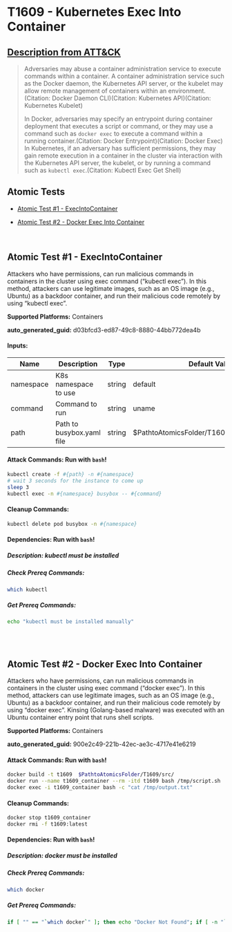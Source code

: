 # T1609 - Kubernetes Exec Into Container
## [Description from ATT&CK](https://attack.mitre.org/techniques/T1609)
<blockquote>

Adversaries may abuse a container administration service to execute commands within a container. A container administration service such as the Docker daemon, the Kubernetes API server, or the kubelet may allow remote management of containers within an environment.(Citation: Docker Daemon CLI)(Citation: Kubernetes API)(Citation: Kubernetes Kubelet)

In Docker, adversaries may specify an entrypoint during container deployment that executes a script or command, or they may use a command such as <code>docker exec</code> to execute a command within a running container.(Citation: Docker Entrypoint)(Citation: Docker Exec) In Kubernetes, if an adversary has sufficient permissions, they may gain remote execution in a container in the cluster via interaction with the Kubernetes API server, the kubelet, or by running a command such as <code>kubectl exec</code>.(Citation: Kubectl Exec Get Shell)

</blockquote>

## Atomic Tests

- [Atomic Test #1 - ExecIntoContainer](#atomic-test-1---execintocontainer)

- [Atomic Test #2 - Docker Exec Into Container](#atomic-test-2---docker-exec-into-container)


<br/>

## Atomic Test #1 - ExecIntoContainer
Attackers who have permissions, can run malicious commands in containers in the cluster using exec command (“kubectl exec”). In this method, attackers can use legitimate images, such as an OS image (e.g., Ubuntu) as a backdoor container, and run their malicious code remotely by using “kubectl exec”.

**Supported Platforms:** Containers


**auto_generated_guid:** d03bfcd3-ed87-49c8-8880-44bb772dea4b





#### Inputs:
| Name | Description | Type | Default Value |
|------|-------------|------|---------------|
| namespace | K8s namespace to use | string | default|
| command | Command to run | string | uname|
| path | Path to busybox.yaml file | string | $PathtoAtomicsFolder/T1609/src/busybox.yaml|


#### Attack Commands: Run with `bash`! 


```bash
kubectl create -f #{path} -n #{namespace}
# wait 3 seconds for the instance to come up
sleep 3
kubectl exec -n #{namespace} busybox -- #{command}
```

#### Cleanup Commands:
```bash
kubectl delete pod busybox -n #{namespace}
```



#### Dependencies:  Run with `bash`!
##### Description: kubectl must be installed
##### Check Prereq Commands:
```bash
which kubectl
```
##### Get Prereq Commands:
```bash
echo "kubectl must be installed manually"
```




<br/>
<br/>

## Atomic Test #2 - Docker Exec Into Container
Attackers who have permissions, can run malicious commands in containers in the cluster using exec command (“docker exec”). In this method, attackers can use legitimate images, such as an OS image (e.g., Ubuntu) as a backdoor container, and run their malicious code remotely by using “docker exec”. Kinsing (Golang-based malware) was executed with an Ubuntu container entry point that runs shell scripts.

**Supported Platforms:** Containers


**auto_generated_guid:** 900e2c49-221b-42ec-ae3c-4717e41e6219






#### Attack Commands: Run with `bash`! 


```bash
docker build -t t1609  $PathtoAtomicsFolder/T1609/src/ 
docker run --name t1609_container --rm -itd t1609 bash /tmp/script.sh
docker exec -i t1609_container bash -c "cat /tmp/output.txt"
```

#### Cleanup Commands:
```bash
docker stop t1609_container
docker rmi -f t1609:latest
```



#### Dependencies:  Run with `bash`!
##### Description: docker must be installed
##### Check Prereq Commands:
```bash
which docker
```
##### Get Prereq Commands:
```bash
if [ "" == "`which docker`" ]; then echo "Docker Not Found"; if [ -n "`which apt-get`" ]; then sudo apt-get -y install docker ; elif [ -n "`which yum`" ]; then sudo yum -y install docker ; fi ; else echo "Docker installed"; fi
```




<br/>
